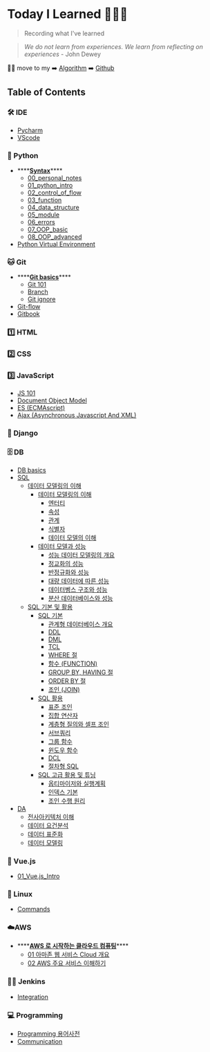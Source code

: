 # Today I Learned 👨🏻‍💻

> Recording what I've learned 

> *We do not learn from experiences. We learn from reflecting on experiences* - John Dewey

🙋‍♂️ move to my ➡️ [Algorithm](https://pyohamen.gitbook.io/algorithm/) ➡️ [Github](https://github.com/pyohamen)



## Table of Contents

### 🛠 IDE

* [Pycharm](ide/pycharm.md)
* [VScode](ide/vscode.md)

### 🐍 Python

* \*\*\*\*[**Syntax**](./)\*\*\*\*
  * [00\_personal\_notes](python/syntax/00_personal_notes.md)
  * [01\_python\_intro](https://github.com/pyohamen/TIL/tree/80372b2c26379f9e3ab52abb2f7d5ed0399c2941/Python/Syntax/01_python_intro.ipynb)
  * [02\_control\_of\_flow](https://github.com/pyohamen/TIL/tree/80372b2c26379f9e3ab52abb2f7d5ed0399c2941/Python/Syntax/02_control_of_flow.ipynb)
  * [03\_function](https://github.com/pyohamen/TIL/tree/80372b2c26379f9e3ab52abb2f7d5ed0399c2941/Python/Syntax/03_function.ipynb)
  * [04\_data\_structure](https://github.com/pyohamen/TIL/tree/80372b2c26379f9e3ab52abb2f7d5ed0399c2941/Python/Syntax/04_data_structure.ipynb)
  * [05\_module](https://github.com/pyohamen/TIL/tree/80372b2c26379f9e3ab52abb2f7d5ed0399c2941/Python/Syntax/05_module.ipynb)
  * [06\_errors](https://github.com/pyohamen/TIL/tree/80372b2c26379f9e3ab52abb2f7d5ed0399c2941/Python/Syntax/06_errors.ipynb)
  * [07\_OOP\_basic](https://github.com/pyohamen/TIL/tree/80372b2c26379f9e3ab52abb2f7d5ed0399c2941/Python/Syntax/07_OOP_basic.ipynb)
  * [08\_OOP\_advanced](https://github.com/pyohamen/TIL/tree/80372b2c26379f9e3ab52abb2f7d5ed0399c2941/Python/Syntax/08_OOP_advanced.ipynb)
* [Python Virtual Environment](python/python_virtual_environment.md)

### 🐱 Git

* \*\*\*\*[**Git basics**](./)\*\*\*\*
  * [Git 101](git/git_basics/git_101.md)
  * [Branch](git/git_basics/branch.md)
  * [Git ignore](git/git_basics/git_ignore.md)
* [Git-flow](git/git-flow.md)
* [Gitbook](git/gitbook.md)

### 1️⃣ HTML

### 2️⃣ CSS

### 3️⃣ JavaScript

* [JS 101](javascript/js_101.md)
* [Document Object Model](javascript/dom.md)
* [ES \(ECMAscript\)](javascript/es.md)
* [Ajax \(Asynchronous Javascript And XML\)](javascript/ajax.md)

### 🔫 Django

### 🗄 DB

* [DB basics](db/db_basics.md)
* [SQL]()
  * [데이터 모델링의 이해]()
    * [데이터 모델링의 이해]()
      * [엔터티](/db/SQL/데이터모델링의이해/데이터모델링의이해/엔터티.md)
      * [속성](/db/SQL/데이터모델링의이해/데이터모델링의이해/속성.md)
      * [관계](/db/SQL/데이터모델링의이해/데이터모델링의이해/관계.md)
      * [식별자](/db/SQL/데이터모델링의이해/데이터모델링의이해/식별자.md)
      * [데이터 모델의 이해](/db/SQL/데이터모델링의이해/데이터모델링의이해/데이터모델의이해.md)
    * [데이터 모델과 성능]()
      * [성능 데이터 모델링의 개요](/db/SQL/데이터모델링의이해/데이터모델과성능/성능데이터모델링의개요.md)
      * [정교화의 성능](/db/SQL/데이터모델링의이해/데이터모델과성능/정교화의성능.md)
      * [반정규화와 성능](/db/SQL/데이터모델링의이해/데이터모델과성능/반정규화와성능.md)
      * [대량 데이터에 따른 성능](/db/SQL/데이터모델링의이해/데이터모델과성능/대량데이터에따른성능.md)
      * [데이터벵스 구조와 성능](/db/SQL/데이터모델링의이해/데이터모델과성능/데이터베이스구조와성능.md)
      * [분산 데이터베이스와 성능](/db/SQL/데이터모델링의이해/데이터모델과성능/분산데이터베이스와성능.md)
  * [SQL 기본 및 활용]()
    * [SQL 기본]()
      - [관계형 데이터베이스 개요](/db/SQL/SQL기본및활용/SQL기본/관계형데이터베이스개요.md)
      - [DDL](/db/SQL/SQL기본및활용/SQL기본/DDL.md)
      - [DML](/db/SQL/SQL기본및활용/SQL기본/DML.md)
      - [TCL](/db/SQL/SQL기본및활용/SQL기본/TCL.md)
      - [WHERE 절](/db/SQL/SQL기본및활용/SQL기본/WHERE절.md)
      - [함수 (FUNCTION)](/db/SQL/SQL기본및활용/SQL기본/함수.md)
      - [GROUP BY, HAVING 절](/db/SQL/SQL기본및활용/SQL기본/GROUPBY,HAVING절.md)
      - [ORDER BY 절](/db/SQL/SQL기본및활용/SQL기본/ORDERBY절.md)
      - [조인 (JOIN)](/db/SQL/SQL기본및활용/SQL기본/조인.md)
    * [SQL 활용]()
      - [표준 조인](/db/SQL/SQL기본및활용/SQL활용/표준조인.md)
      - [집합 연산자](/db/SQL/SQL기본및활용/SQL활용/집합연산자.md)
      - [계층형 질의와 셀프 조인](/db/SQL/SQL기본및활용/SQL활용/계층형질의와셀프조인.md)
      - [서브쿼리](/db/SQL/SQL기본및활용/SQL활용/서브쿼리.md)
      - [그룹 함수](/db/SQL/SQL기본및활용/SQL활용/그룹함수.md)
      - [윈도우 함수](/db/SQL/SQL기본및활용/SQL활용/윈도우함수.md)
      - [DCL](/db/SQL/SQL기본및활용/SQL활용/DCL.md)
      - [절차형 SQL](/db/SQL/SQL기본및활용/SQL활용/절차형SQL.md)
    * [SQL 고급 활용 및 튜닝]()
      - [옵티마이저와 실행계획](/db/SQL/SQL기본및활용/SQL고급활용및튜닝/옵티마이저와실행계획.md)
      - [인덱스 기본](/db/SQL/SQL기본및활용/SQL고급활용및튜닝/인덱스기본.md)
      - [조인 수행 원리](/db/SQL/SQL기본및활용/SQL고급활용및튜닝/조인수행원리.md)
* [DA]()
  * [전사아키텍처 이해](/db/DA/전사아키텍처_이해.md)
  * [데이터 요건분석](/db/DA/데이터_요건분석.md)
  * [데이터 표준화](db/DA/데이터표준화.md)
  * [데이터 모델링](/db/DA/데이터모델링.md)

### 🎨 Vue.js

* [01\_Vue.js\_Intro](vue.js/01_vue.js_intro.md)

### 🐧 Linux

* [Commands](linux/command.md)

### ☁️AWS

* \*\*\*\*[**AWS 로 시작하는 클라우드 컴퓨팅**](./)\*\*\*\*
  * [01 아마존 웹 서비스 Cloud 개요](aws/aws-_-_-_/01_-_cloud.md)
  * [02 AWS 주요 서비스 이해하기](aws/aws-_-_-_/02_aws.md)

### 🤵🏻 Jenkins

- [Integration](/jenkins/jenkins연동.pdf)

### 💻 Programming

* [Programming 용어사전](programming/cs_.md)
* [Communication](programming/communication.md)

